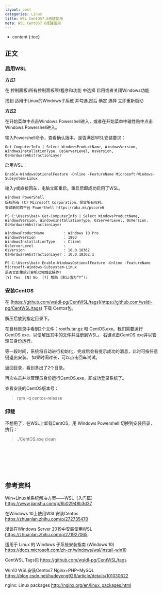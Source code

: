 ```yaml
---
layout: post
categories: Linux
title: WSL CentOS7.6搭建使用
meta: WSL CentOS7.6搭建使用
---
```

* content
{:toc}

## 正文

### 启用WSL

**方式1**

在 控制面板\所有控制面板项\程序和功能 中选择 启用或者关闭Windows功能

找到 适用于Linux的Windows子系统 并勾选,然后 确定 选择 立即重新启动

**方式2**

在开始菜单中点击Windows Powershell进入，或者在开始菜单中磁性贴中点击Windows Powershell进入。

输入Powershell命令，查看确认版本，是否满足WSL安装要求：
```
Get-ComputerInfo | Select WindowsProductName, WindowsVersion, WindowsInstallationType, OsServerLevel, OsVersion, OsHardwareAbstractionLayer
```

启用WSL：
```
Enable-WindowsOptionalFeature -Online -FeatureName Microsoft-Windows-Subsystem-Linux
```

输入y或直接回车，电脑立即重启。重启后即成功启用了WSL。

```
Windows PowerShell
版权所有 (C) Microsoft Corporation。保留所有权利。
尝试新的跨平台 PowerShell https://aka.ms/pscore6 

PS C:\Users\bai> Get-ComputerInfo | Select WindowsProductName, WindowsVersion, WindowsInstallationType, OsServerLevel, OsVersion, OsHardwareAbstractionLayer

WindowsProductName         : Windows 10 Pro
WindowsVersion             : 1903
WindowsInstallationType    : Client
OsServerLevel              :
OsVersion                  : 10.0.18362
OsHardwareAbstractionLayer : 10.0.18362.1

PS C:\Users\bai> Enable-WindowsOptionalFeature -Online -FeatureName Microsoft-Windows-Subsystem-Linux            
是否立即重启计算机以完成此操作?
[Y] Yes  [N] No  [?] 帮助 (默认值为“Y”):
```

### 安装CentOS

在 [https://github.com/wsldl-pg/CentWSL/tags](https://github.com/wsldl-pg/CentWSL/tags) 下载 Centos包。

解压后放到指定目录下。

在目标目录中看到2个文件：rootfs.tar.gz 和 CentOS.exe。我们需要运行CentOS.exe，以便解压其中的文件并注册到WSL。
右键点击CentOS.exe并以管理员身份运行。

等一段时间，系统将自动进行初始化，完成后会有提示成功的消息，此时可按任意键退出安装。
如果时间过长，可以点击回车试试。

返回目录，看到多出了2个目录。

再次右击并以管理员身份运行CentOS.exe，即成功登录系统了。

查看安装的CentOS版本号：
> rpm -q centos-release

### 卸载

不想用了，在WSL上卸载CentOS，用 Windows Powershell 切换到安装目录，执行：
> ./CentOS.exe clean


<br/><br/><br/><br/><br/>
## 参考资料

Win+Linux单系统解决方案——WSL（入门篇） <https://www.jianshu.com/p/6b02948b3d37>

在Windows 10上使用WSL安装Centos <https://zhuanlan.zhihu.com/p/272735470>

漫谈在Windows Server 2019中安装使用WSL <https://zhuanlan.zhihu.com/p/271927065>

适用于 Linux 的 Windows 子系统安装指南 (Windows 10) <https://docs.microsoft.com/zh-cn/windows/wsl/install-win10>

CentWSL Tags包 <https://github.com/wsldl-pg/CentWSL/tags>

Win10 WSL安装Centos7 Nginx+PHP+MySQL <https://blog.csdn.net/hudeyong926/article/details/101030622>

nginx: Linux packages <http://nginx.org/en/linux_packages.html>

